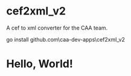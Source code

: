 # cef2xml_v2
A cef to xml converter for the CAA team.


go install github.com\caa-dev-apps\cef2xml_v2


# Hello, World!

